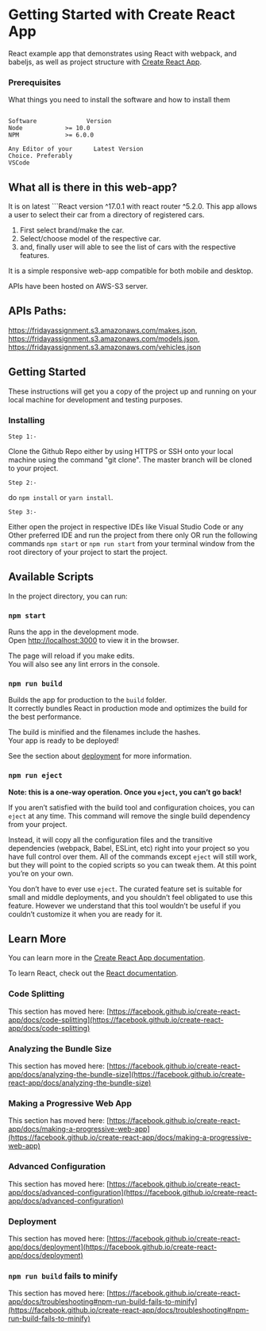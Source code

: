 # Getting Started with Create React App

React example app that demonstrates using React with webpack, and babeljs, as well as project structure with [Create React App](https://github.com/facebook/create-react-app).

### Prerequisites

What things you need to install the software and how to install them

```

Software	          Version
Node			>= 10.0
NPM	            >= 6.0.0

Any Editor of your      Latest Version
Choice. Preferably 
VSCode
```

## What all is there in this web-app?

It is on latest ```React version ^17.0.1 with react router ^5.2.0.
This app allows a user to select their car from a directory of registered cars.
1. First select brand/make the car.
2. Select/choose model of the respective car.
3. and, finally user will able to see the list of cars with the respective features.

It is a simple responsive web-app compatible for both mobile and desktop.

APIs have been hosted on AWS-S3 server.
## APIs Paths: 
https://fridayassignment.s3.amazonaws.com/makes.json, 
https://fridayassignment.s3.amazonaws.com/models.json, 
https://fridayassignment.s3.amazonaws.com/vehicles.json

## Getting Started

These instructions will get you a copy of the project up and running on your local machine for development and testing purposes.

### Installing

```
Step 1:-
``` 
Clone the Github Repo either by using HTTPS or SSH onto your local machine using the command "git clone". The master branch will be cloned to your project.

```
Step 2:-
``` 
 do ```npm install``` or ```yarn install```.

```
Step 3:-
``` 
Either open the project in respective IDEs like Visual Studio Code or any Other preferred IDE  and run the project from there only OR run the following commands ```npm start``` or ```npm run start``` from your terminal window from the root directory of your project to start the project.


## Available Scripts

In the project directory, you can run:

### `npm start`

Runs the app in the development mode.\
Open [http://localhost:3000](http://localhost:3000) to view it in the browser.

The page will reload if you make edits.\
You will also see any lint errors in the console.

### `npm run build`

Builds the app for production to the `build` folder.\
It correctly bundles React in production mode and optimizes the build for the best performance.

The build is minified and the filenames include the hashes.\
Your app is ready to be deployed!

See the section about [deployment](https://facebook.github.io/create-react-app/docs/deployment) for more information.

### `npm run eject`

**Note: this is a one-way operation. Once you `eject`, you can’t go back!**

If you aren’t satisfied with the build tool and configuration choices, you can `eject` at any time. This command will remove the single build dependency from your project.

Instead, it will copy all the configuration files and the transitive dependencies (webpack, Babel, ESLint, etc) right into your project so you have full control over them. All of the commands except `eject` will still work, but they will point to the copied scripts so you can tweak them. At this point you’re on your own.

You don’t have to ever use `eject`. The curated feature set is suitable for small and middle deployments, and you shouldn’t feel obligated to use this feature. However we understand that this tool wouldn’t be useful if you couldn’t customize it when you are ready for it.

## Learn More

You can learn more in the [Create React App documentation](https://facebook.github.io/create-react-app/docs/getting-started).

To learn React, check out the [React documentation](https://reactjs.org/).

### Code Splitting

This section has moved here: [https://facebook.github.io/create-react-app/docs/code-splitting](https://facebook.github.io/create-react-app/docs/code-splitting)

### Analyzing the Bundle Size

This section has moved here: [https://facebook.github.io/create-react-app/docs/analyzing-the-bundle-size](https://facebook.github.io/create-react-app/docs/analyzing-the-bundle-size)

### Making a Progressive Web App

This section has moved here: [https://facebook.github.io/create-react-app/docs/making-a-progressive-web-app](https://facebook.github.io/create-react-app/docs/making-a-progressive-web-app)

### Advanced Configuration

This section has moved here: [https://facebook.github.io/create-react-app/docs/advanced-configuration](https://facebook.github.io/create-react-app/docs/advanced-configuration)

### Deployment

This section has moved here: [https://facebook.github.io/create-react-app/docs/deployment](https://facebook.github.io/create-react-app/docs/deployment)

### `npm run build` fails to minify

This section has moved here: [https://facebook.github.io/create-react-app/docs/troubleshooting#npm-run-build-fails-to-minify](https://facebook.github.io/create-react-app/docs/troubleshooting#npm-run-build-fails-to-minify)
